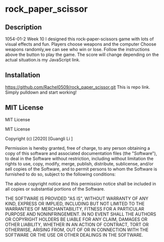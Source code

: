 # rock_paper_scissor
[](images/paper.png)
[](images/rock.png)
[](images/scissors.png)
## Description
1054-01-2 Week 10
I designed this rock-paper-scissors game with lots of visual effects and fun. Players choose weapons and the computer Choose weapons randomly,we can see who win or lose. Follow the instructions above the button to play the game. The score will change depending on the actual situation.[](js/app.js)is my JavaScript link.

## Installation
https://github.com/Rachel0509/rock_paper_scissor.git
This is repo link. Simply pulldown and start working!

## MIT License
MIT License

MIT License

Copyright (c) [2020] [Guangli Li ]

Permission is hereby granted, free of charge, to any person obtaining a copy
of this software and associated documentation files (the "Software"), to deal
in the Software without restriction, including without limitation the rights
to use, copy, modify, merge, publish, distribute, sublicense, and/or sell
copies of the Software, and to permit persons to whom the Software is
furnished to do so, subject to the following conditions:

The above copyright notice and this permission notice shall be included in all
copies or substantial portions of the Software.

THE SOFTWARE IS PROVIDED "AS IS", WITHOUT WARRANTY OF ANY KIND, EXPRESS OR
IMPLIED, INCLUDING BUT NOT LIMITED TO THE WARRANTIES OF MERCHANTABILITY,
FITNESS FOR A PARTICULAR PURPOSE AND NONINFRINGEMENT. IN NO EVENT SHALL THE
AUTHORS OR COPYRIGHT HOLDERS BE LIABLE FOR ANY CLAIM, DAMAGES OR OTHER
LIABILITY,  WHETHER IN AN ACTION OF CONTRACT, TORT OR OTHERWISE, ARISING FROM,
OUT OF OR IN CONNECTION WITH THE SOFTWARE OR THE USE OR OTHER DEALINGS IN THE
SOFTWARE.
